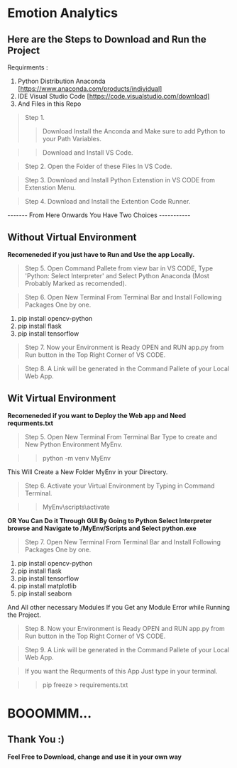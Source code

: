 # Emotion Analytics
## Here are the Steps to Download and Run the Project
Requirments : 
1. Python Distribution Anaconda [https://www.anaconda.com/products/individual]
2. IDE Visual Studio Code       [https://code.visualstudio.com/download] 
3. And Files in this Repo


> Step 1.
>> Download Install the Anconda and Make sure to add Python to your Path Variables.

>> Download and Install VS Code.

> Step 2. Open the Folder of these Files In VS Code.

> Step 3. Download and Install Python Extenstion in VS CODE from Extenstion Menu.

> Step 4. Download and Install the Extention Code Runner.

------- From Here Onwards You Have Two Choices -----------

## Without Virtual Environment 
**Recomeneded if you just have to Run and Use the app Locally.**

> Step 5. Open Command Pallete from view bar in VS CODE, Type 'Python: Select Interpreter' and Select Python Anaconda (Most Probably Marked as recomended).

> Step 6. Open New Terminal From Terminal Bar and Install Following Packages One by one.

1. pip install opencv-python
2. pip install flask
3. pip install tensorflow

> Step 7. Now your Environment is Ready OPEN and RUN app.py from Run button in the Top Right Corner of VS CODE.

> Step 8. A Link will be generated in the Command Pallete of your Local Web App.

## Wit Virtual Environment 
**Recomeneded if you want to Deploy the Web app and Need requrments.txt**

> Step 5. Open New Terminal From Terminal Bar Type to create and New Python Environment MyEnv.

>> python -m venv MyEnv

This Will Create a New Folder MyEnv in your Directory.

> Step 6. Activate your Virtual Environment by Typing in Command Terminal.

>> MyEnv\scripts\activate

**OR You Can Do it Through GUI By Going to Python Select Interpreter browse and Navigate to /MyEnv/Scripts and Select python.exe**

> Step 7. Open New Terminal From Terminal Bar and Install Following Packages One by one.

1. pip install opencv-python
2. pip install flask
3. pip install tensorflow
4. pip install matplotlib
5. pip install seaborn 

And All other necessary Modules If you Get any Module Error while Running the Project.

> Step 8. Now your Environment is Ready OPEN and RUN app.py from Run button in the Top Right Corner of VS CODE.

> Step 9. A Link will be generated in the Command Pallete of your Local Web App.

> If you want the Requrments of this App Just type in your terminal. 

>> pip freeze > requirements.txt

# BOOOMMM...

## Thank You :)
**Feel Free to Download, change and use it in your own way**

